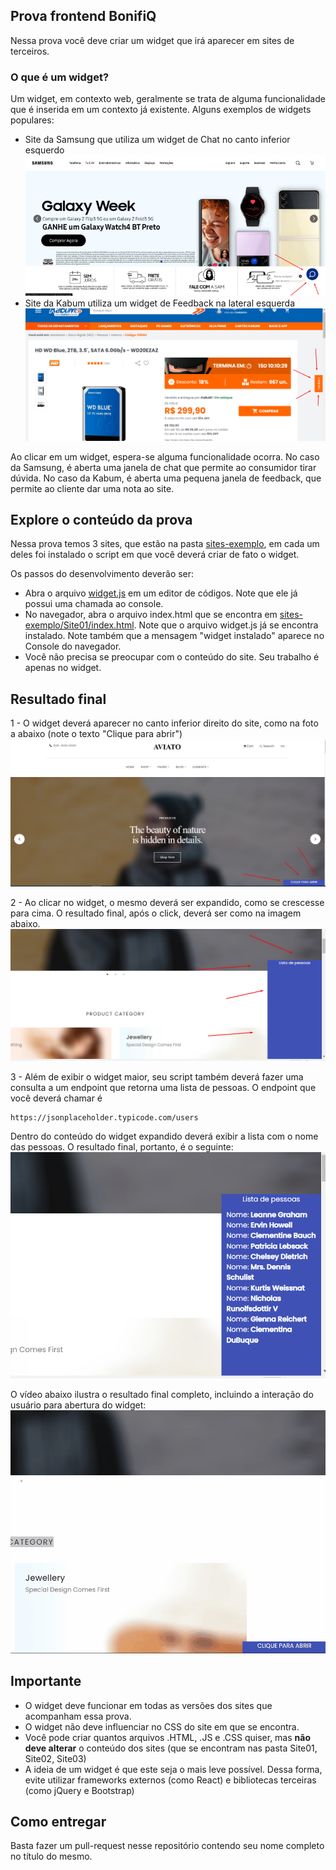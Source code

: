 ## Prova frontend BonifiQ
Nessa prova você deve criar um widget que irá aparecer em sites de terceiros. 

### O que é um widget?
Um widget, em contexto web, geralmente se trata de alguma funcionalidade que é inserida em um contexto já existente. Alguns exemplos de widgets populares:

- Site da Samsung que utiliza um widget de Chat no canto inferior esquerdo
![](/imgs/01.png)
- Site da Kabum utiliza um widget de Feedback na lateral esquerda
![](/imgs/02.png)

Ao clicar em um widget, espera-se alguma funcionalidade ocorra. No caso da Samsung, é aberta uma janela de chat que permite ao consumidor tirar dúvida.
No caso da Kabum, é aberta uma pequena janela de feedback, que permite ao cliente dar uma nota ao site.

## Explore o conteúdo da prova
Nessa prova temos 3 sites, que estão na pasta [sites-exemplo](sites-exemplo), em cada um deles foi instalado o script em que você deverá criar de fato o widget.

Os passos do desenvolvimento deverão ser:
- Abra o arquivo [widget.js](widget.js) em um editor de códigos. Note que ele já possui uma chamada ao console.
- No navegador, abra o arquivo index.html que se encontra em [sites-exemplo/Site01/index.html](sites-exemplo/Site01/index.html). Note que o arquivo widget.js já se encontra instalado. Note também que a mensagem "widget instalado" aparece no Console do navegador.
- Você não precisa se preocupar com o conteúdo do site. Seu trabalho é apenas no widget. 

## Resultado final
1 - O widget deverá aparecer no canto inferior direito do site, como na foto a abaixo (note o texto "Clique para abrir")
![](/imgs/03.png) 

 2 - Ao clicar no widget, o mesmo deverá ser expandido, como se crescesse para cima. O resultado final, após o click, deverá ser como na imagem abaixo. 
![](/imgs/04.png) 

3 - Além de exibir o widget maior, seu script também deverá fazer uma consulta a um endpoint que retorna uma lista de pessoas. 
O endpoint que você deverá chamar é
```
https://jsonplaceholder.typicode.com/users
```

Dentro do conteúdo do widget expandido deverá exibir a lista com o nome das pessoas. O resultado final, portanto, é o seguinte:
![](/imgs/05.png) 


O vídeo abaixo ilustra o resultado final completo, incluindo a interação do usuário para abertura do widget:
![](/imgs/06.gif) 

## Importante
- O widget deve funcionar em todas as versões dos sites que acompanham essa prova.
- O widget não deve influenciar no CSS do site em que se encontra.
- Você pode criar quantos arquivos .HTML, .JS e .CSS quiser, mas **não deve alterar** o conteúdo dos sites (que se encontram nas pasta Site01, Site02, Site03)
- A ideia de um widget é que este seja o mais leve possível. Dessa forma, evite utilizar frameworks externos (como React) e bibliotecas terceiras (como jQuery e Bootstrap)

## Como entregar
Basta fazer um pull-request nesse repositório contendo seu nome completo no título do mesmo.
